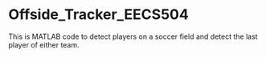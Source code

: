 # Offside_Tracker_EECS504


This is MATLAB code to detect players on a soccer field and detect the last player of either team. 
